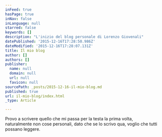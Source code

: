```yaml
---
inFeed: true
hasPage: true
inNav: false
inLanguage: null
starred: false
keywords: []
description: "L'inizio del blog personale di Lorenzo Giovenali"
datePublished: '2015-12-16T17:28:50.986Z'
dateModified: '2015-12-16T17:28:07.131Z'
title: Il mio blog
author: []
authors: []
publisher:
  name: null
  domain: null
  url: null
  favicon: null
sourcePath: _posts/2015-12-16-il-mio-blog.md
published: true
url: il-mio-blog/index.html
_type: Article

---
```

Provo a scrivere quello che mi passa per la testa la prima volta, naturalmente non cose personali, dato che se lo scrivo qua, voglio che tutti possano leggere.